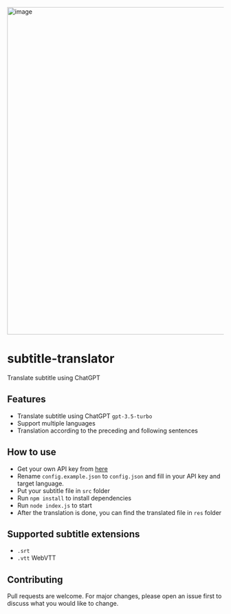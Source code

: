 <img width="762" alt="image" src="https://user-images.githubusercontent.com/16719720/222925676-227fd7a3-da34-4dd8-be34-7e5664a4e56b.png">

# subtitle-translator
Translate subtitle using ChatGPT
## Features
- Translate subtitle using ChatGPT `gpt-3.5-turbo`
- Support multiple languages
- Translation according to the preceding and following sentences
## How to use
- Get your own API key from [here](https://platform.openai.com/account/api-keys)
- Rename `config.example.json` to `config.json` and fill in your API key and target language.
- Put your subtitle file in `src` folder
- Run `npm install` to install dependencies
- Run `node index.js` to start
- After the translation is done, you can find the translated file in `res` folder

## Supported subtitle extensions
- `.srt`
- `.vtt` WebVTT

## Contributing
Pull requests are welcome. For major changes, please open an issue first to discuss what you would like to change.